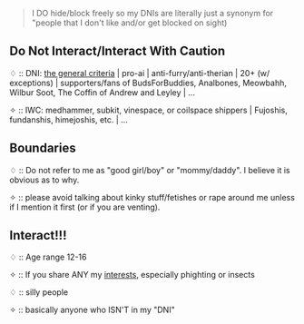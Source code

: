 > I DO hide/block freely so my DNIs are literally just a synonym for "people that I don't like and/or get blocked on sight)

## Do Not Interact/Interact With Caution

♢ :: DNI: [the general criteria](https://basic-dni.crd.co/) | pro-ai | anti-furry/anti-therian | 20+ (w/ exceptions) | supporters/fans of BudsForBuddies, Analbones, Meowbahh, Wilbur Soot, The Coffin of Andrew and Leyley | ...

✧ :: IWC: medhammer, subkit, vinespace, or coilspace shippers | Fujoshis, fundanshis, himejoshis, etc. | ...

## Boundaries

♢ :: Do not refer to me as "good girl/boy" or "mommy/daddy". I believe it is obvious as to why.

✧ :: please avoid talking about kinky stuff/fetishes or rape around me unless if I mention it first (or if you are venting).

## Interact!!!

♢ :: Age range 12-16

✧ :: If you share ANY my [interests](https://github.com/machine-detonation/EDD3A0), especially phighting or insects

♢ :: silly people

✧ :: basically anyone who ISN'T in my "DNI"
